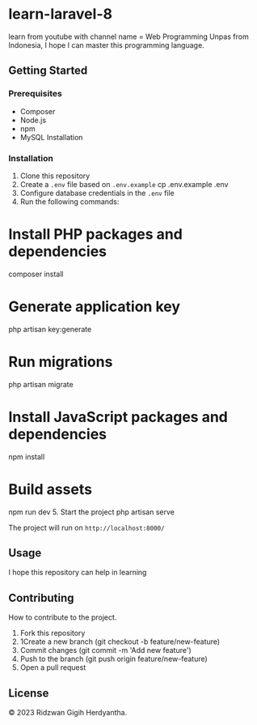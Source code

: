 # learn-laravel-8

learn from youtube with channel name = Web Programming Unpas from Indonesia, I hope I can master this programming language.

## Getting Started

### Prerequisites

- Composer
- Node.js
- npm
- MySQL
Installation

### Installation

1. Clone this repository
2. Create a `.env` file based on `.env.example`
cp .env.example .env
3. Configure database credentials in the `.env` file
4. Run the following commands:
# Install PHP packages and dependencies
composer install

# Generate application key
php artisan key:generate

# Run migrations
php artisan migrate

# Install JavaScript packages and dependencies
npm install

# Build assets
npm run dev
5. Start the project
php artisan serve

The project will run on `http://localhost:8000/`

## Usage 

I hope this repository can help in learning

## Contributing

How to contribute to the project.

1. Fork this repository
2. 1Create a new branch (git checkout -b feature/new-feature)
3. Commit changes (git commit -m 'Add new feature')
4. Push to the branch (git push origin feature/new-feature)
5. Open a pull request

## License

&copy; 2023 Ridzwan Gigih Herdyantha.